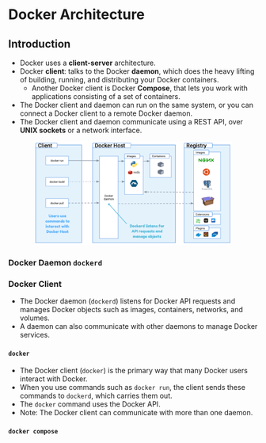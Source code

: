 # Docker Architecture

## Introduction

- Docker uses a **client-server** architecture.
- Docker **client**: talks to the Docker **daemon**, which does the heavy lifting of building, running, and distributing your Docker containers.
  - Another Docker client is Docker **Compose**, that lets you work with applications consisting of a set of containers.
- The Docker client and daemon can run on the same system, or you can connect a Docker client to a remote Docker daemon.
- The Docker client and daemon communicate using a REST API, over **UNIX sockets** or a network interface.

<p align="center"><img width=400 src="../assets/img/docker-architecture.png"/></p>

### Docker Daemon `dockerd`

### Docker Client

- The Docker daemon (`dockerd`) listens for Docker API requests and manages Docker objects such as images, containers, networks, and volumes.
- A daemon can also communicate with other daemons to manage Docker services.

#### `docker`

- The Docker client (`docker`) is the primary way that many Docker users interact with Docker.
- When you use commands such as `docker run`, the client sends these commands to `dockerd`, which carries them out.
- The `docker` command uses the Docker API.
- Note: The Docker client can communicate with more than one daemon.

#### `docker compose`
